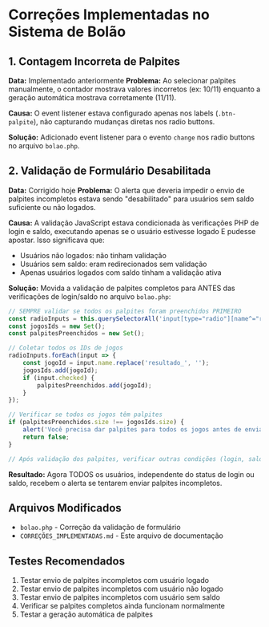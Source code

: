 # Correções Implementadas no Sistema de Bolão

## 1. Contagem Incorreta de Palpites

**Data:** Implementado anteriormente
**Problema:** Ao selecionar palpites manualmente, o contador mostrava valores incorretos (ex: 10/11) enquanto a geração automática mostrava corretamente (11/11).

**Causa:** O event listener estava configurado apenas nos labels (`.btn-palpite`), não capturando mudanças diretas nos radio buttons.

**Solução:** Adicionado event listener para o evento `change` nos radio buttons no arquivo `bolao.php`.

## 2. Validação de Formulário Desabilitada

**Data:** Corrigido hoje
**Problema:** O alerta que deveria impedir o envio de palpites incompletos estava sendo "desabilitado" para usuários sem saldo suficiente ou não logados.

**Causa:** A validação JavaScript estava condicionada às verificações PHP de login e saldo, executando apenas se o usuário estivesse logado E pudesse apostar. Isso significava que:
- Usuários não logados: não tinham validação
- Usuários sem saldo: eram redirecionados sem validação
- Apenas usuários logados com saldo tinham a validação ativa

**Solução:** Movida a validação de palpites completos para ANTES das verificações de login/saldo no arquivo `bolao.php`:

```javascript
// SEMPRE validar se todos os palpites foram preenchidos PRIMEIRO
const radioInputs = this.querySelectorAll('input[type="radio"][name^="resultado_"]');
const jogosIds = new Set();
const palpitesPreenchidos = new Set();

// Coletar todos os IDs de jogos
radioInputs.forEach(input => {
    const jogoId = input.name.replace('resultado_', '');
    jogosIds.add(jogoId);
    if (input.checked) {
        palpitesPreenchidos.add(jogoId);
    }
});

// Verificar se todos os jogos têm palpites
if (palpitesPreenchidos.size !== jogosIds.size) {
    alert('Você precisa dar palpites para todos os jogos antes de enviar.');
    return false;
}

// Após validação dos palpites, verificar outras condições (login, saldo, etc.)
```

**Resultado:** Agora TODOS os usuários, independente do status de login ou saldo, recebem o alerta se tentarem enviar palpites incompletos.

## Arquivos Modificados

- `bolao.php` - Correção da validação de formulário
- `CORREÇÕES_IMPLEMENTADAS.md` - Este arquivo de documentação

## Testes Recomendados

1. Testar envio de palpites incompletos com usuário logado
2. Testar envio de palpites incompletos com usuário não logado
3. Testar envio de palpites incompletos com usuário sem saldo
4. Verificar se palpites completos ainda funcionam normalmente
5. Testar a geração automática de palpites